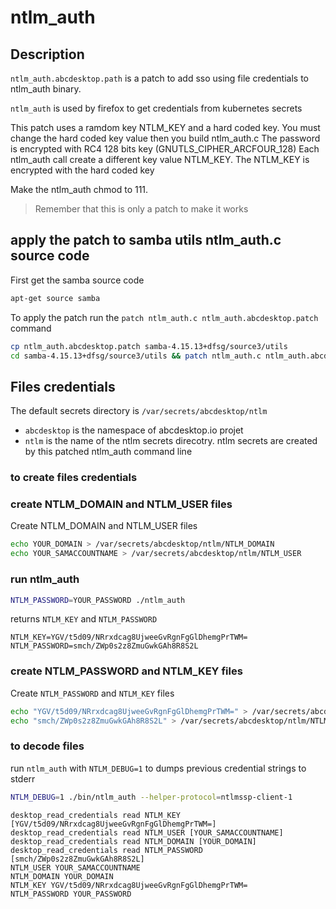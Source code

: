 # ntlm_auth

## Description


`ntlm_auth.abcdesktop.path` is a patch to add sso using file credentials to ntlm_auth binary.

`ntlm_auth` is used by firefox to get credentials from kubernetes secrets 

This patch uses a ramdom key NTLM_KEY and a hard coded key.
You must change the hard coded key value then you build ntlm_auth.c
The password is encrypted with RC4 128 bits key (GNUTLS_CIPHER_ARCFOUR_128)
Each ntlm_auth call create a different key value NTLM_KEY.
The NTLM_KEY is encrypted with the hard coded key

Make the ntlm_auth chmod to 111.

> Remember that this is only a patch to make it works

## apply the patch to samba utils ntlm_auth.c source code

First get the samba source code

``` bash
apt-get source samba
```

To apply the patch run the `patch ntlm_auth.c ntlm_auth.abcdesktop.patch` command

``` bash
cp ntlm_auth.abcdesktop.patch samba-4.15.13+dfsg/source3/utils
cd samba-4.15.13+dfsg/source3/utils && patch ntlm_auth.c ntlm_auth.abcdesktop.patch
```

## Files credentials 

The default secrets directory is `/var/secrets/abcdesktop/ntlm`

- `abcdesktop` is the namespace of abcdesktop.io projet
- `ntlm` is the name of the ntlm secrets direcotry. ntlm secrets are created by this patched ntlm_auth command line 

### to create files credentials

### create NTLM_DOMAIN and NTLM_USER files

Create NTLM_DOMAIN and NTLM_USER files

``` bash
echo YOUR_DOMAIN > /var/secrets/abcdesktop/ntlm/NTLM_DOMAIN
echo YOUR_SAMACCOUNTNAME > /var/secrets/abcdesktop/ntlm/NTLM_USER
```

### run ntlm_auth 

``` bash
NTLM_PASSWORD=YOUR_PASSWORD ./ntlm_auth
```

returns `NTLM_KEY` and `NTLM_PASSWORD`

```
NTLM_KEY=YGV/t5d09/NRrxdcag8UjweeGvRgnFgGlDhemgPrTWM=
NTLM_PASSWORD=smch/ZWp0s2z8ZmuGwkGAh8R8S2L
```

### create NTLM_PASSWORD and NTLM_KEY files

Create `NTLM_PASSWORD` and `NTLM_KEY` files

``` bash
echo "YGV/t5d09/NRrxdcag8UjweeGvRgnFgGlDhemgPrTWM=" > /var/secrets/abcdesktop/ntlm/NTLM_KEY
echo "smch/ZWp0s2z8ZmuGwkGAh8R8S2L" > /var/secrets/abcdesktop/ntlm/NTLM_PASSWORD
```

### to decode files

run `ntlm_auth` with `NTLM_DEBUG=1` to dumps previous credential strings to stderr

``` bash
NTLM_DEBUG=1 ./bin/ntlm_auth --helper-protocol=ntlmssp-client-1
```

```
desktop_read_credentials read NTLM_KEY [YGV/t5d09/NRrxdcag8UjweeGvRgnFgGlDhemgPrTWM=]
desktop_read_credentials read NTLM_USER [YOUR_SAMACCOUNTNAME]
desktop_read_credentials read NTLM_DOMAIN [YOUR_DOMAIN]
desktop_read_credentials read NTLM_PASSWORD [smch/ZWp0s2z8ZmuGwkGAh8R8S2L]
NTLM_USER YOUR_SAMACCOUNTNAME
NTLM_DOMAIN YOUR_DOMAIN
NTLM_KEY YGV/t5d09/NRrxdcag8UjweeGvRgnFgGlDhemgPrTWM=
NTLM_PASSWORD YOUR_PASSWORD
```










